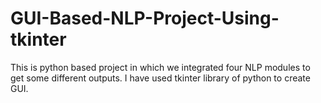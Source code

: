 # GUI-Based-NLP-Project-Using-tkinter
This is python based project in which we integrated four NLP modules to get some different outputs. I have used tkinter library of python to create GUI.
